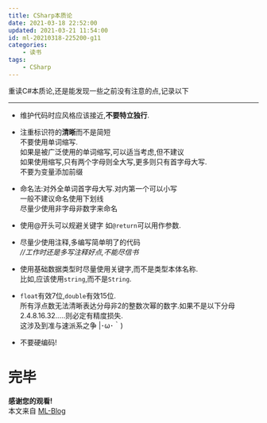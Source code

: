 ```yaml
---
title: CSharp本质论
date: 2021-03-18 22:52:00
updated: 2021-03-21 11:54:00
id: ml-20210318-225200-g11
categories:
	- 读书
tags: 
	- CSharp
---
```


重读C#本质论,还是能发现一些之前没有注意的点,记录以下

<!--more-->

---

* 维护代码时应风格应该接近,**不要特立独行**.

* 注重标识符的**清晰**而不是简短  
不要使用单词缩写.  
如果是被广泛使用的单词缩写,可以适当考虑,但不建议  
如果使用缩写,只有两个字母则全大写,更多则只有首字母大写.  
不要为变量添加前缀  

* 命名法:对外全单词首字母大写.对内第一个可以小写  
一般不建议命名使用下划线  
尽量少使用非字母非数字来命名

* 使用@开头可以规避关键字 如`@return`可以用作参数.

* 尽量少使用注释,多编写简单明了的代码  
*//工作时还是多写注释好点,不能尽信书*

* 使用基础数据类型时尽量使用关键字,而不是类型本体名称.  
比如,应该使用`string`,而不是`String`.

* `float`有效7位,`double`有效15位.  
所有浮点数无法清晰表达分母非2的整数次幂的数字.如果不是以下分母 2.4.8.16.32.....则必定有精度损失.  
这涉及到准与速派系之争 |･ω･｀)

* 不要硬编码!






# 完毕

**感谢您的观看!**  
本文来自 [ML-Blog][ML-Blog_Link]

<!-- 图片 -->



<!-- 链接 -->



<!-- 水印 -->
[ML-Blog_Link]:https://userminghaoli.github.io/ "我的博客"
